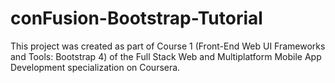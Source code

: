# conFusion-Bootstrap-Tutorial

This project was created as part of Course 1 (Front-End Web UI Frameworks and Tools: Bootstrap 4) of the Full Stack Web and Multiplatform Mobile App Development specialization on Coursera.
